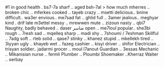 #1
in good health . bs7-7a
sharf .. aged
bsh-7al > how much
mherres .. broken
chic .. mferkes
cooked .. tayeb
crazy .. msetti
delicious.. bnine
difficult.. wa3er
envious.. me7sad
fat .. ghlid
full .. 3amer
jealous.. meghyar
kind .  drif
late m3ettel
messy .. mrewwen
mute .. zizoun
nasty .. qbi7
Naughty, badly behaved .. daser ضاسر
open .. me7loul
popular.. she3bi
rough .. 7resh
sad .. mqelleq
sharp .. madi
shy .. 7shoumi / 7eshman
Skillful .. 7adg
soft .. rteb
solid .. qase7
stinky .. khanez
stupid .. mkellekh
tired .. 3iyyan
ugly .. khayeb
wet .. fazeg
cashier .. kisyi
driver .. shifor
Electrician .. trisyan
soldier.. jadarmi
grocer .. moul l7anout
Guardian .. 3essas
Mechanic .. Mikanisian
nurse .. fermli
Plumber .. Ploumbi
Shoemaker ..Kherraz
Waiter .. serbay